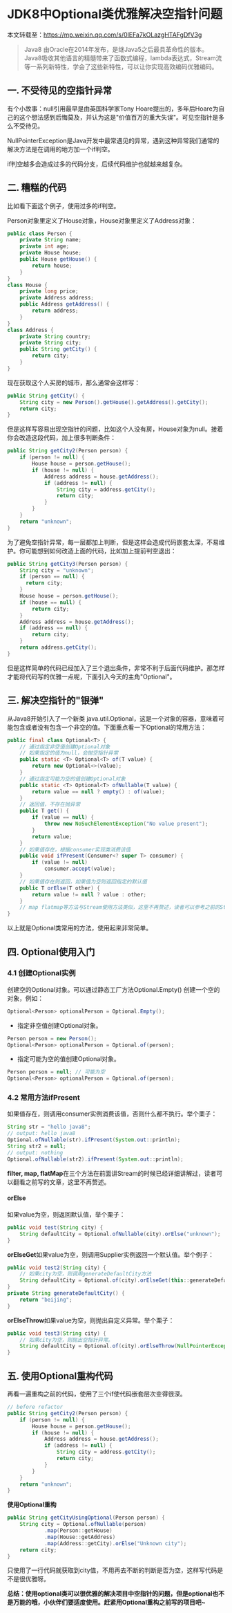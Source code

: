 # JDK8中Optional类优雅解决空指针问题

本文转载至：https://mp.weixin.qq.com/s/0lEFa7kOLazgHTAFgDfV3g

> Java8 由Oracle在2014年发布，是继Java5之后最具革命性的版本。Java8吸收其他语言的精髓带来了函数式编程，lambda表达式，Stream流等一系列新特性，学会了这些新特性，可以让你实现高效编码优雅编码。

## 一. 不受待见的空指针异常

有个小故事：null引用最早是由英国科学家Tony Hoare提出的，多年后Hoare为自己的这个想法感到后悔莫及，并认为这是"价值百万的重大失误"。可见空指针是多么不受待见。

NullPointerException是Java开发中最常遇见的异常，遇到这种异常我们通常的解决方法是在调用的地方加一个if判空。

if判空越多会造成过多的代码分支，后续代码维护也就越来越复杂。

## 二. 糟糕的代码

比如看下面这个例子，使用过多的if判空。

Person对象里定义了House对象，House对象里定义了Address对象：

```java
public class Person {
    private String name;
    private int age;
    private House house;
    public House getHouse() {
        return house;
    }
}
class House {
    private long price;
    private Address address;
    public Address getAddress() {
        return address;
    }
}
class Address {
    private String country;
    private String city;
    public String getCity() {
        return city;
    }
}
```

现在获取这个人买房的城市，那么通常会这样写：

```java
public String getCity() {
    String city = new Person().getHouse().getAddress().getCity();
    return city;
}
```

但是这样写容易出现空指针的问题，比如这个人没有房，House对象为null。接着你会改造这段代码，加上很多判断条件：

```java
public String getCity2(Person person) {
    if (person != null) {
        House house = person.getHouse();
        if (house != null) {
            Address address = house.getAddress();
            if (address != null) {
                String city = address.getCity();
                return city;
            }
        }
    }
    return "unknown";
}
```

为了避免空指针异常，每一层都加上判断，但是这样会造成代码嵌套太深，不易维护。你可能想到如何改造上面的代码，比如加上提前判空退出：

```java
public String getCity3(Person person) {
    String city = "unknown";
    if (person == null) {
      return city; 
    }
    House house = person.getHouse();
    if (house == null) {
        return city;
    }
    Address address = house.getAddress();
    if (address == null) {
        return city;
    }
    return address.getCity();
}
```

但是这样简单的代码已经加入了三个退出条件，非常不利于后面代码维护。那怎样才能将代码写的优雅一点呢，下面引入今天的主角"Optional"。

## 三. 解决空指针的"银弹"

从Java8开始引入了一个新类 java.util.Optional，这是一个对象的容器，意味着可能包含或者没有包含一个非空的值。下面重点看一下Optional的常用方法：

```java
public final class Optional<T> {
    // 通过指定非空值创建Optional对象
    // 如果指定的值为null，会抛空指针异常
    public static <T> Optional<T> of(T value) {
        return new Optional<>(value);
    }
    // 通过指定可能为空的值创建Optional对象
    public static <T> Optional<T> ofNullable(T value) {
        return value == null ? empty() : of(value);
    }
    // 返回值，不存在抛异常
    public T get() {
        if (value == null) {
            throw new NoSuchElementException("No value present");
        }
        return value;
    }
    // 如果值存在，根据consumer实现类消费该值
    public void ifPresent(Consumer<? super T> consumer) {
        if (value != null)
            consumer.accept(value);
    }
    // 如果值存在则返回，如果值为空则返回指定的默认值
    public T orElse(T other) {
        return value != null ? value : other;
    }
    // map flatmap等方法与Stream使用方法类似，这里不再赘述，读者可以参考之前的Stream系列。
}
```

以上就是Optional类常用的方法，使用起来非常简单。

## 四. Optional使用入门

### 4.1 创建Optional实例

创建空的Optional对象。可以通过静态工厂方法Optional.Empty() 创建一个空的对象，例如：

```java
Optional<Person> optionalPerson = Optional.Empty();
```

- 指定非空值创建Optional对象。

```java
Person person = new Person();
Optional<Person> optionalPerson = Optional.of(person);
```

- 指定可能为空的值创建Optional对象。

```java
Person person = null; // 可能为空
Optional<Person> optionalPerson = Optional.of(person);
```

### 4.2 常用方法ifPresent

如果值存在，则调用consumer实例消费该值，否则什么都不执行。举个栗子：

```java
String str = "hello java8";
// output: hello java8
Optional.ofNullable(str).ifPresent(System.out::println);
String str2 = null;
// output: nothing
Optional.ofNullable(str2).ifPresent(System.out::println);
```

**filter, map, flatMap**在三个方法在前面讲Stream的时候已经详细讲解过，读者可以翻看之前写的文章，这里不再赘述。

#### orElse

如果value为空，则返回默认值，举个栗子：

```java
public void test(String city) {
    String defaultCity = Optional.ofNullable(city).orElse("unknown");
}
```

**orElseGet**如果value为空，则调用Supplier实例返回一个默认值。举个例子：

```java
public void test2(String city) {
    // 如果city为空，则调用generateDefaultCity方法
    String defaultCity = Optional.of(city).orElseGet(this::generateDefaultCity);
}
private String generateDefaultCity() {
    return "beijing";
}
```

**orElseThrow**如果value为空，则抛出自定义异常。举个栗子：

```java
public void test3(String city) {
    // 如果city为空，则抛出空指针异常。
    String defaultCity = Optional.of(city).orElseThrow(NullPointerException::new);
}
```

## 五. 使用Optional重构代码

再看一遍重构之前的代码，使用了三个if使代码嵌套层次变得很深。

```java
// before refactor
public String getCity2(Person person) {
    if (person != null) {
        House house = person.getHouse();
        if (house != null) {
            Address address = house.getAddress();
            if (address != null) {
                String city = address.getCity();
                return city;
            }
        }
    }
    return "unknown";
}
```

**使用Optional重构**

```java
public String getCityUsingOptional(Person person) {
    String city = Optional.ofNullable(person)
            .map(Person::getHouse)
            .map(House::getAddress)
            .map(Address::getCity).orElse("Unknown city");
    return city;
}
```

只使用了一行代码就获取到city值，不用再去不断的判断是否为空，这样写代码是不是很优雅呀。

**总结：使用optional类可以很优雅的解决项目中空指针的问题，但是optional也不是万能的哦，小伙伴们要适度使用。赶紧用Optional重构之前写的项目吧~**